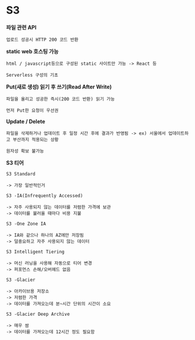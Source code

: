 # S3

**파일 관련 API**

```
업로드 성공시 HTTP 200 코드 반환
```

**static web 호스팅 가능**

```
html / javascript등으로 구성된 static 사이트만 가능 -> React 등

Serverless 구성의 기초

```

**Put(새로 생성) 읽기 후 쓰기(Read After Write)**

```
파일을 올리고 성공한 즉시(200 코드 반환) 읽기 가능

먼저 Put한 요청이 우선권
```

**Update / Delete**

```
파일을 삭제하거나 업데이트 후 일정 시간 후에 결과가 반영됨 -> ex) 서울에서 업데이트하고 부산까지 적용되는 상황

원자성 확보 불가능
```

**S3 티어**

```
S3 Standard

-> 가장 일반적인거

S3 -IA(Infrequently Accessed)

-> 자주 사용되지 않는 데이터를 저렴한 가격에 보관
-> 데이터를 불러올 때마다 비용 지불

S3 -One Zone IA

-> IA와 같으나 하나의 AZ에만 저장됨
-> 덜중요하고 자주 사용되지 않는 데이터

S3 Intelligent Tiering

-> 머신 러닝을 사용해 자동으로 티어 변경
-> 퍼포먼스 손해/오버헤드 없음

S3 -Glacier

-> 아카이브용 저장소
-> 저렴한 가격
-> 데이터를 가져오는데 분~시간 단위의 시간이 소요

S3 -Glacier Deep Archive

-> 매우 쌈
-> 데이터를 가져오는데 12시간 정도 필요함

```


